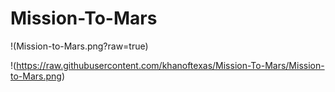 # Mission-To-Mars

!(Mission-to-Mars.png?raw=true)

!(https://raw.githubusercontent.com/khanoftexas/Mission-To-Mars/Mission-to-Mars.png)


